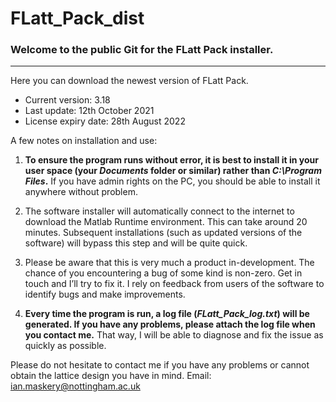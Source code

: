 # FLatt_Pack_dist
### Welcome to the public Git for the FLatt Pack installer.
***
Here you can download the newest version of FLatt Pack.

* Current version: 3.18
* Last update: 12th October 2021
* License expiry date: 28th August 2022

A few notes on installation and use:
1. **To ensure the program runs without error, it is best to install it in your user space (your *Documents* folder or similar) rather than *C:\Program Files*.**  If you have admin rights on the PC, you should be able to install it anywhere without problem.

2. The software installer will automatically connect to the internet to download the Matlab Runtime environment.  This can take around 20 minutes.  Subsequent installations (such as updated versions of the software) will bypass this step and will be quite quick.

3. Please be aware that this is very much a product in-development.  The chance of you encountering a bug of some kind is non-zero.  Get in touch and I’ll try to fix it.  I rely on feedback from users of the software to identify bugs and make improvements.

4. **Every time the program is run, a log file (*FLatt_Pack_log.txt*) will be generated.  If you have any problems, please attach the log file when you contact me.**  That way, I will be able to diagnose and fix the issue as quickly as possible.  

Please do not hesitate to contact me if you have any problems or cannot obtain the lattice design you have in mind.  Email: ian.maskery@nottingham.ac.uk
